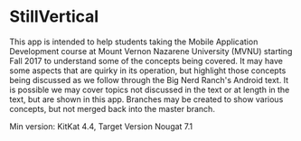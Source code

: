 # StillVertical
This app is intended to help students taking the Mobile Application Development course at Mount Vernon Nazarene University (MVNU) starting Fall 2017 to understand some of the concepts being covered. It may have some aspects that are quirky in its operation, but highlight those concepts being discussed as we follow through the Big Nerd Ranch's Android text. It is possible we may cover topics not discussed in the text or at length in the text, but are shown in this app. Branches may be created to show various concepts, but not merged back into the master branch. 

Min version: KitKat 4.4, Target Version Nougat 7.1
